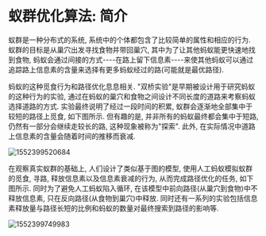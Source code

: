 # 蚁群优化算法: 简介

蚁群是一种分布式的系统, 系统中的个体都包含了比较简单的属性和相应的行为. 蚁群的目标是从巢穴出发寻找食物并带回巢穴, 其中为了让其他蚂蚁能更快速地找到食物, 蚂蚁会通过间接的方式----在路上留下信息素----来使其他蚂蚁可以通过追踪路上信息素的含量来选择有更多蚂蚁经过的路(可能就是最优路径). 

蚂蚁的这种觅食行为和路径优化息息相关. "双桥实验"是早期被设计用于研究蚂蚁的这种行为的实验, 通过在蚂蚁的巢穴和食物之间设计不同长度的道路来考察蚂蚁选择道路的方式. 实验最终说明了经过一段时间的积累, 蚁群会逐渐地全部集中于较短的路径上觅食, 如下图所示. 但有趣的是, 并非所有的蚂蚁最终都会集中于短路, 仍然有一部分会继续走较长的路, 这种现象被称为"探索". 此外, 在实际情况中道路上信息素的含量会随着时间的推移而衰减.

![1552399520684](https://raw.githubusercontent.com/Hanke98/SwarmIntelligence/master/张建伟/images/0-1.png)

在观察真实蚁群的基础上, 人们设计了类似基于图的模型, 使用人工蚂蚁模拟蚁群的觅食, 寻路, 释放信息素以及信息素衰减的行为, 从而完成路径优化的任务, 如下图所示. 同时为了避免人工蚂蚁陷入循环, 在该模型中前向路径(从巢穴到食物)中不释放信息素, 只在反向路径(从食物到巢穴)中释放. 同时还有一系列的实验包括信息素释放量与路径长短的比例和蚂蚁的数量对最终搜索到路径的影响等.

![1552399749983](https://raw.githubusercontent.com/Hanke98/SwarmIntelligence/master/张建伟/images/0-2.png)

